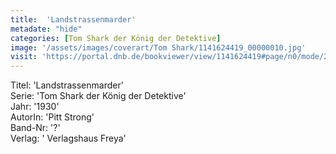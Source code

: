 ```yaml
---
title:  'Landstrassenmarder'
metadate: "hide"
categories: [Tom Shark der König der Detektive]
image: '/assets/images/coverart/Tom Shark/1141624419_00000010.jpg'
visit: 'https://portal.dnb.de/bookviewer/view/1141624419#page/n0/mode/2up'
---
```

Titel: 'Landstrassenmarder' <br>
Serie: 'Tom Shark der König der Detektive' <br>
Jahr: '1930' <br>
AutorIn: 'Pitt Strong' <br>
Band-Nr: '?' <br>
Verlag: ' Verlagshaus Freya'